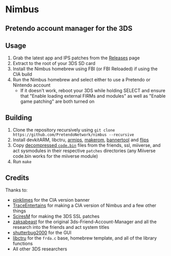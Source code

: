 # Nimbus
## Pretendo account manager for the 3DS

## Usage

1. Grab the latest app and IPS patches from the [Releases](https://github.com/PretendoNetwork/nimbus/releases) page
2. Extract to the root of your 3DS SD card
3. Install the Nimbus homebrew using FBI (or FBI Reloaded) if using the CIA build
4. Run the Nimbus homebrew and select either to use a Pretendo or Nintendo account
     - If it doesn't work, reboot your 3DS while holding SELECT and ensure that "Enable loading external FIRMs and modules" as well as "Enable game patching" are both turned on

## Building

1. Clone the repository recursively using `git clone https://github.com/PretendoNetwork/nimbus --recursive`
2. Install devkitARM, libctru, [armips](https://github.com/Kingcom/armips), [makerom](https://github.com/3DSGuy/Project_CTR), [bannertool](https://github.com/Steveice10/bannertool) and [flips](https://github.com/Alcaro/Flips)
3. Copy [decompressed `code.bin`](https://github.com/PretendoNetwork/nimbus/blob/main/DECOMPRESSING.md) files from the friends, ssl, miiverse, and act sysmodules in their respective `patches` directories (any Miiverse code.bin works for the miiverse module)
4. Run `make`

## Credits

Thanks to:

- [pinklimes](https://github.com/gitlimes) for the CIA version banner
- [TraceEntertains](https://github.com/TraceEntertains) for making a CIA version of Nimbus and a few other things
- [SciresM](https://github.com/SciresM) for making the 3DS SSL patches
- [zaksabeast](https://github.com/zaksabeast) for the original 3ds-Friend-Account-Manager and all the research into the friends and act system titles
- [shutterbug2000](https://github.com/shutterbug2000) for the GUI
- [libctru](https://github.com/devkitPro/libctru) for the `frda.c` base, homebrew template, and all of the library functions
- All other 3DS researchers
